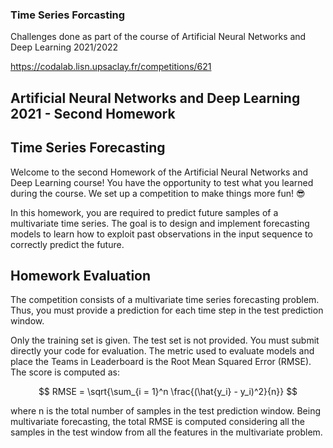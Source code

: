 ### Time Series Forcasting

Challenges done as part of the course of Artificial Neural Networks and Deep Learning 2021/2022

https://codalab.lisn.upsaclay.fr/competitions/621


## Artificial Neural Networks and Deep Learning 2021 - Second Homework
## Time Series Forecasting
Welcome to the second Homework of the Artificial Neural Networks and Deep Learning course! You have the opportunity to test what you learned during the course. We set up a competition to make things more fun! 😎

In this homework, you are required to predict future samples of a multivariate time series. The goal is to design and implement forecasting models to learn how to exploit past observations in the input sequence to correctly predict the future. 

## Homework Evaluation
The competition consists of a multivariate time series forecasting problem. Thus, you must provide a prediction for each time step in the test prediction window.

Only the training set is given. The test set is not provided. You must submit directly your code for evaluation.
The metric used to evaluate models and place the Teams in Leaderboard is the Root Mean Squared Error (RMSE). The score is computed as:

$$ RMSE = \sqrt{\sum_{i = 1}^n \frac{(\hat{y_i} - y_i)^2}{n}} $$

where n is the total number of samples in the test prediction window. Being multivariate forecasting, the total RMSE is computed considering all the samples in the test window from all the features in the multivariate problem.
